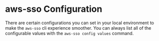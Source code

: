 # aws-sso Configuration

There are certain configurations you can set in your local environment to make
the `aws-sso` cli experience smoother. You can always list all of the
configurable values with the `aws-sso config values` command.
